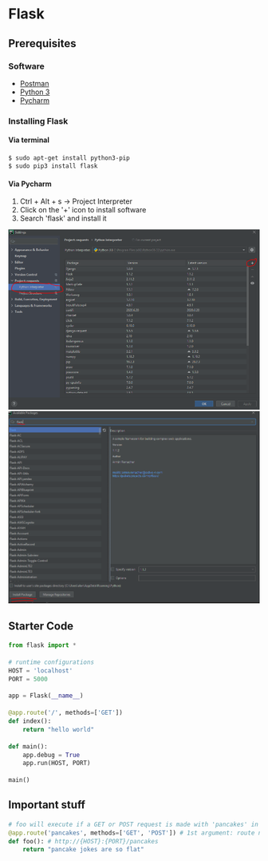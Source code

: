 # Flask 

## Prerequisites
### Software
- <a href="https://www.postman.com/downloads/">Postman</a>
- <a href = "https://www.python.org/downloads/">Python 3</a>
- <a href = "https://www.jetbrains.com/pycharm/download/">Pycharm</a>
### Installing Flask
#### Via terminal
```shell
$ sudo apt-get install python3-pip
$ sudo pip3 install flask
```

#### Via Pycharm
1. Ctrl + Alt + s -> Project Interpreter
2. Click on the '+' icon to install software
3. Search 'flask' and install it

<img src = "img/install1.PNG">
<img src = "img/install2.PNG">


## Starter Code
```python
from flask import *

# runtime configurations
HOST = 'localhost'
PORT = 5000

app = Flask(__name__)

@app.route('/', methods=['GET'])
def index():
    return "hello world"

def main():
    app.debug = True
    app.run(HOST, PORT)

main()
```
## Important stuff
```python
# foo will execute if a GET or POST request is made with 'pancakes' in the URL
@app.route('pancakes', methods=['GET', 'POST']) # 1st argument: route name. 2nd argument: API requests 
def foo(): # http://{HOST}:{PORT}/pancakes
    return "pancake jokes are so flat"
```